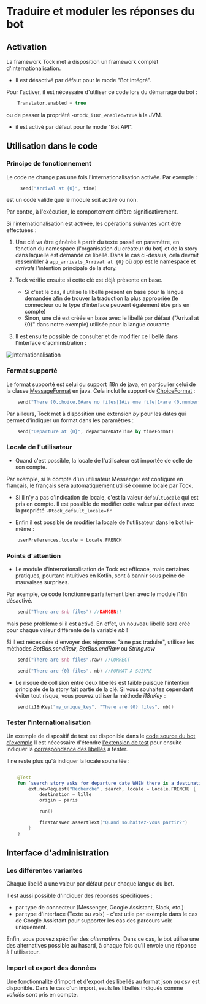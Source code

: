 # Traduire et moduler les réponses du bot

## Activation

La framework Tock met à disposition un framework complet d'internationalisation.

- Il est désactivé par défaut pour le mode "Bot intégré".

Pour l'activer, il est nécessaire d'utiliser ce code lors du démarrage du bot :

```kotlin
    Translator.enabled = true
```

ou de passer la propriété ```-Dtock_i18n_enabled=true``` à la JVM.

- il est activé par défaut pour le mode "Bot API".

## Utilisation dans le code

### Principe de fonctionnement

Le code ne change pas une fois l'internationalisation activée. Par exemple : 

```kotlin
     send("Arrival at {0}", time)
```

est un code valide que le module soit activé ou non. 

Par contre, à l'exécution, le comportement diffère significativement.

Si l'internationalisation est activée, les opérations suivantes vont être effectuées :

1. Une clé va être générée à partir du texte passé en paramètre, en fonction du namespace (l'organisation du créateur du bot)
 et de la story dans laquelle est demandé ce libellé. Dans le cas ci-dessus, cela devrait ressembler à ```app_arrivals_Arrival at {0}``` où *app* est le namespace et 
*arrivals* l'intention principale de la story.

2. Tock vérifie ensuite si cette clé est déjà présente en base. 
    * Si c'est le cas, il utilise le libellé présent en base pour la langue demandée afin de trouver la traduction la plus appropriée (le connecteur ou le type d'interface peuvent également être pris en compte)
    * Sinon, une clé est créée en base avec le libellé par défaut ("Arrival at {0}" dans notre exemple) utilisée pour la langue courante
  
3. Il est ensuite possible de consulter et de modifier ce libellé dans l'interface d'administration :   
  
![Internationalisation](../../img/i18n.png "Internationalisation")

### Format supporté

Le format supporté est celui du support i18n de java, en particulier celui de la classe [MessageFormat](https://docs.oracle.com/javase/10/docs/api/java/text/MessageFormat.html)
en java. Cela inclut le support de [ChoiceFormat](https://docs.oracle.com/javase/10/docs/api/java/text/ChoiceFormat.html) :

```kotlin
    send("There {0,choice,0#are no files|1#is one file|1<are {0,number,integer} files}.", 2)  
```

Par ailleurs, Tock met à disposition une extension *by* pour les dates qui permet d'indiquer un format dans les paramètres :

```kotlin
    send("Departure at {0}", departureDateTime by timeFormat) 
``` 

### Locale de l'utilisateur

* Quand c'est possible, la locale de l'utilisateur est importée de celle de son compte. 

Par exemple, si le compte d'un utilisateur Messenger est configuré en français, le français sera automatiquement
 utilisé comme locale par Tock.

* Si il n'y a pas d'indication de locale, c'est la valeur ```defaultLocale``` qui est pris en compte.
  Il est possible de modifier cette valeur par défaut avec la propriété ```-Dtock_default_locale=fr```
  
* Enfin il est possible de modifier la locale de l'utilisateur dans le bot lui-même : 

```kotlin
    userPreferences.locale = Locale.FRENCH
```  

### Points d'attention

* Le module d'internationalisation de Tock est efficace, mais certaines pratiques, pourtant intuitives en Kotlin,
 sont à bannir sous peine de mauvaises surprises.

Par exemple, ce code fonctionne parfaitement bien avec le module i18n désactivé.

```kotlin
    send("There are $nb files") //DANGER!! 
```

mais pose problème si il est activé. En effet, un nouveau libellé sera créé pour chaque valeur différente de la variable *nb* !
 
Si il est nécessaire d'envoyer des réponses "à ne pas traduire", utilisez 
les méthodes *BotBus.sendRaw*, *BotBus.endRaw* ou *String.raw*

```kotlin
    send("There are $nb files".raw) //CORRECT 
``` 

```kotlin
    send("There are {0} files", nb) //FORMAT A SUIVRE 
```  

* Le risque de collision entre deux libellés est faible puisque l'intention principale de la story fait partie de la clé. 
Si vous souhaitez cependant éviter tout risque, vous pouvez utiliser la méthode *i18nKey* :

```kotlin
    send(i18nKey("my_unique_key", "There are {0} files", nb)) 
```  

### Tester l'internationalisation

Un exemple de dispositif de test est disponible dans le
[code source du bot d'exemple](https://github.com/voyages-sncf-technologies/tock-bot-open-data/tree/master/src/test/kotlin/fr/vsct/tock/bot/open/data/rule)
Il est nécessaire d'étendre [l'extension de test](https://github.com/voyages-sncf-technologies/tock-bot-open-data/blob/master/src/test/kotlin/fr/vsct/tock/bot/open/data/rule/OpenDataJUnitExtension.kt)
pour ensuite indiquer la [correspondance des libellés](https://github.com/voyages-sncf-technologies/tock-bot-open-data/blob/master/src/test/kotlin/fr/vsct/tock/bot/open/data/rule/TranslatorEngineMock.kt) à tester.

Il ne reste plus qu'à indiquer la locale souhaitée : 

```kotlin

    @Test
    fun `search story asks for departure date WHEN there is a destination and an origin but no departure date in context`() {
        ext.newRequest("Recherche", search, locale = Locale.FRENCH) {
            destination = lille
            origin = paris

            run()

            firstAnswer.assertText("Quand souhaitez-vous partir?")
        }
    }
```  


## Interface d'administration

### Les différentes variantes

Chaque libellé a une valeur par défaut pour chaque langue du bot.

Il est aussi possible d'indiquer des réponses spécifiques :

- par type de connecteur (Messenger, Google Assistant, Slack, etc.)
- par type d'interface (Texte ou voix) - c'est utile par exemple dans le cas de Google Assistant pour supporter les cas
 des parcours voix uniquement.
 
Enfin, vous pouvez spécifier des *alternatives*.
Dans ce cas, le bot utilise une des alternatives possible au hasard, à chaque fois qu'il envoie une réponse à l'utilisateur.

### Import et export des données

Une fonctionnalité d'import et d'export des libellés au format json ou csv est disponible. Dans le cas d'un import, seuls les
libellés indiqués comme *validés* sont pris en compte. 